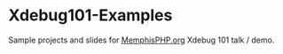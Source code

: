 Xdebug101-Examples
===

Sample projects and slides for [MemphisPHP.org](http://www.memphisphp.org) Xdebug 101 talk / demo.